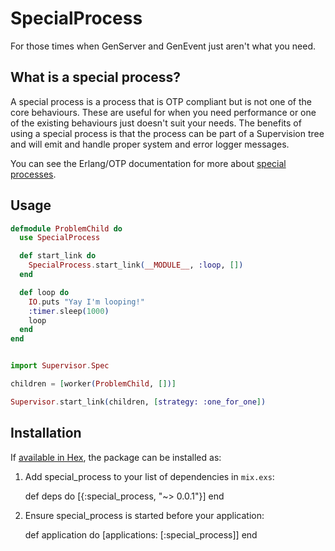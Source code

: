 # SpecialProcess

For those times when GenServer and GenEvent just aren't what you need.

## What is a special process?

A special process is a process that is OTP compliant but is not one of the core
behaviours. These are useful for when you need performance or one of the
existing behaviours just doesn't suit your needs. The benefits of using a
special process is that the process can be part of a Supervision tree and will
emit and handle proper system and error logger messages.

You can see the Erlang/OTP documentation for more about [special
processes](http://www.erlang.org/doc/design_principles/spec_proc.html).

## Usage

```elixir
defmodule ProblemChild do
  use SpecialProcess

  def start_link do
    SpecialProcess.start_link(__MODULE__, :loop, [])
  end

  def loop do
    IO.puts "Yay I'm looping!"
    :timer.sleep(1000)
    loop
  end
end


import Supervisor.Spec

children = [worker(ProblemChild, [])]

Supervisor.start_link(children, [strategy: :one_for_one])
```

## Installation

If [available in Hex](https://hex.pm/docs/publish), the package can be installed as:

  1. Add special_process to your list of dependencies in `mix.exs`:

        def deps do
          [{:special_process, "~> 0.0.1"}]
        end

  2. Ensure special_process is started before your application:

        def application do
          [applications: [:special_process]]
        end
